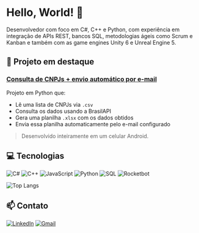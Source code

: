 # Hello, World! 👾

Desenvolvedor com foco em C#, C++ e Python, com experiência em integração de APIs REST, bancos SQL, metodologias ágeis como Scrum e Kanban e também com as game engines Unity 6 e Unreal Engine 5.

## 🚀 Projeto em destaque

### [Consulta de CNPJs + envio automático por e-mail](https://github.com/marcoslimaa404/consulta-cpnj-automacao)

Projeto em Python que:
- Lê uma lista de CNPJs via `.csv`  
- Consulta os dados usando a BrasilAPI  
- Gera uma planilha `.xlsx` com os dados obtidos  
- Envia essa planilha automaticamente pelo e-mail configurado
> Desenvolvido inteiramente em um celular Android.

## 💻 Tecnologias

![C#](https://img.shields.io/badge/C%23-239120?style=for-the-badge&logo=c-sharp&logoColor=white)
![C++](https://img.shields.io/badge/C++-00599C?style=for-the-badge&logo=c%2b%2b&logoColor=white)
![JavaScript](https://img.shields.io/badge/JavaScript-F7DF1E?style=for-the-badge&logo=javascript&logoColor=black)
![Python](https://img.shields.io/badge/Python-3776AB?style=for-the-badge&logo=python&logoColor=white)
![SQL](https://img.shields.io/badge/SQL-4479A1?style=for-the-badge&logo=postgresql&logoColor=white)
![Rocketbot](https://img.shields.io/badge/Rocketbot-Automation-red?style=for-the-badge)

![Top Langs](https://github-readme-stats.vercel.app/api/top-langs/?username=marcoslimaa404&layout=compact&langs_count=6&theme=tokyonight)

## 📫 Contato

[![LinkedIn](https://img.shields.io/badge/LinkedIn-blue?style=for-the-badge&logo=linkedin)](https://linkedin.com/in/marcoslimaa404/)
[![Gmail](https://img.shields.io/badge/Gmail-D14836?style=for-the-badge&logo=gmail&logoColor=white)](mailto:marcoslimaa404@gmail.com)
